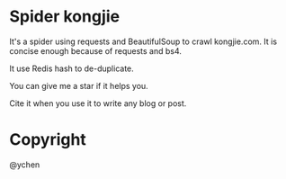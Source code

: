 # Spider kongjie
It's a spider using requests and BeautifulSoup to crawl kongjie.com. It is concise enough because of requests and bs4.

It use Redis hash to de-duplicate.

You can give me a star if it helps you. 

Cite it when you use it to write any blog or post.

# Copyright

@ychen